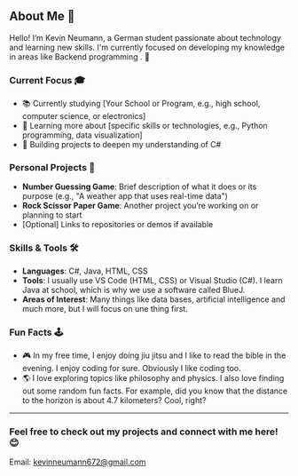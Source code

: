 ## About Me 👋

Hello! I’m Kevin Neumann, a German student passionate about technology and learning new skills. I'm currently focused on developing my knowledge in areas like Backend programming . 🚀

### Current Focus 🎓
- 📚 Currently studying [Your School or Program, e.g., high school, computer science, or electronics]
- 🌱 Learning more about [specific skills or technologies, e.g., Python programming, data visualization]
- 🎯 Building projects to deepen my understanding of C#

### Personal Projects 🚀
- **Number Guessing Game**: Brief description of what it does or its purpose (e.g., "A weather app that uses real-time data")
- **Rock Scissor Paper Game**: Another project you’re working on or planning to start
- [Optional] Links to repositories or demos if available

### Skills & Tools 🛠️
- **Languages**: C#, Java, HTML, CSS
- **Tools**: I usually use VS Code (HTML, CSS) or Visual Studio (C#). I learn Java at school, which is why we use a software called BlueJ.
- **Areas of Interest**: Many things like data bases, artificial intelligence and much more, but I will focus on une thing first.

### Fun Facts 🕹️
- 🎮 In my free time, I enjoy doing jiu jitsu and I like to read the bible in the evening. I enjoy coding for sure. Obviously I like coding too.
- 🌎 I love exploring topics like philosophy and physics. I also love finding out some random fun facts. For example, did you know that the distance to the horizon is about 4.7 kilometers? Cool, right?
---

### Feel free to check out my projects and connect with me here! 😊

Email: kevinneumann672@gmail.com
